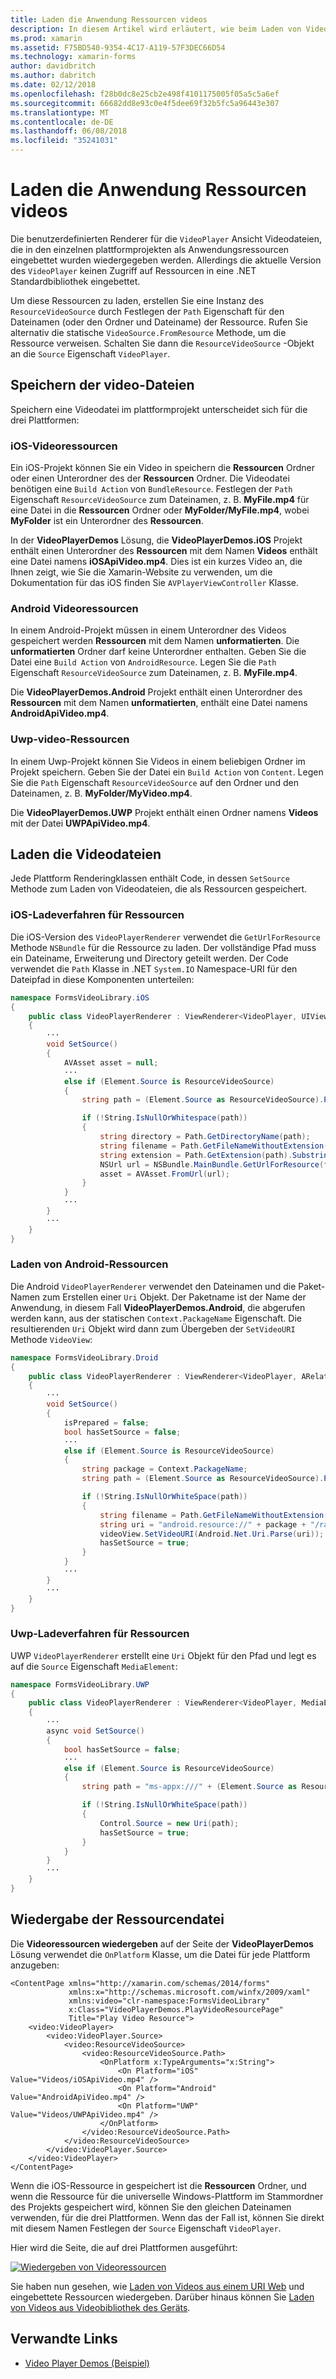 ```yaml
---
title: Laden die Anwendung Ressourcen videos
description: In diesem Artikel wird erläutert, wie beim Laden von Videos, die als Anwendungsressourcen in einer video playeranwendung mithilfe von Xamarin.Forms gespeichert wird.
ms.prod: xamarin
ms.assetid: F75BD540-9354-4C17-A119-57F3DEC66D54
ms.technology: xamarin-forms
author: davidbritch
ms.author: dabritch
ms.date: 02/12/2018
ms.openlocfilehash: f28b0dc8e25cb2e498f4101175005f05a5c5a6ef
ms.sourcegitcommit: 66682dd8e93c0e4f5dee69f32b5fc5a96443e307
ms.translationtype: MT
ms.contentlocale: de-DE
ms.lasthandoff: 06/08/2018
ms.locfileid: "35241031"
---
```

# <a name="loading-application-resource-videos"></a>Laden die Anwendung Ressourcen videos

Die benutzerdefinierten Renderer für die `VideoPlayer` Ansicht Videodateien, die in den einzelnen plattformprojekten als Anwendungsressourcen eingebettet wurden wiedergegeben werden. Allerdings die aktuelle Version des `VideoPlayer` keinen Zugriff auf Ressourcen in eine .NET Standardbibliothek eingebettet.

Um diese Ressourcen zu laden, erstellen Sie eine Instanz des `ResourceVideoSource` durch Festlegen der `Path` Eigenschaft für den Dateinamen (oder den Ordner und Dateiname) der Ressource. Rufen Sie alternativ die statische `VideoSource.FromResource` Methode, um die Ressource verweisen. Schalten Sie dann die `ResourceVideoSource` -Objekt an die `Source` Eigenschaft `VideoPlayer`.

## <a name="storing-the-video-files"></a>Speichern der video-Dateien

Speichern eine Videodatei im plattformprojekt unterscheidet sich für die drei Plattformen:

### <a name="ios-video-resources"></a>iOS-Videoressourcen

Ein iOS-Projekt können Sie ein Video in speichern die **Ressourcen** Ordner oder einen Unterordner des der **Ressourcen** Ordner. Die Videodatei benötigen eine `Build Action` von `BundleResource`. Festlegen der `Path` Eigenschaft `ResourceVideoSource` zum Dateinamen, z. B. **MyFile.mp4** für eine Datei in die **Ressourcen** Ordner oder **MyFolder/MyFile.mp4**, wobei **MyFolder** ist ein Unterordner des **Ressourcen**.

In der **VideoPlayerDemos** Lösung, die **VideoPlayerDemos.iOS** Projekt enthält einen Unterordner des **Ressourcen** mit dem Namen **Videos** enthält eine Datei namens **iOSApiVideo.mp4**. Dies ist ein kurzes Video an, die Ihnen zeigt, wie Sie die Xamarin-Website zu verwenden, um die Dokumentation für das iOS finden Sie `AVPlayerViewController` Klasse.

### <a name="android-video-resources"></a>Android Videoressourcen

In einem Android-Projekt müssen in einem Unterordner des Videos gespeichert werden **Ressourcen** mit dem Namen **unformatierten**. Die **unformatierten** Ordner darf keine Unterordner enthalten. Geben Sie die Datei eine `Build Action` von `AndroidResource`. Legen Sie die `Path` Eigenschaft `ResourceVideoSource` zum Dateinamen, z. B. **MyFile.mp4**.

Die **VideoPlayerDemos.Android** Projekt enthält einen Unterordner des **Ressourcen** mit dem Namen **unformatierten**, enthält eine Datei namens **AndroidApiVideo.mp4**.

### <a name="uwp-video-resources"></a>Uwp-video-Ressourcen

In einem Uwp-Projekt können Sie Videos in einem beliebigen Ordner im Projekt speichern. Geben Sie der Datei ein `Build Action` von `Content`. Legen Sie die `Path` Eigenschaft `ResourceVideoSource` auf den Ordner und den Dateinamen, z. B. **MyFolder/MyVideo.mp4**.

Die **VideoPlayerDemos.UWP** Projekt enthält einen Ordner namens **Videos** mit der Datei **UWPApiVideo.mp4**.

## <a name="loading-the-video-files"></a>Laden die Videodateien

Jede Plattform Renderingklassen enthält Code, in dessen `SetSource` Methode zum Laden von Videodateien, die als Ressourcen gespeichert.

### <a name="ios-resource-loading"></a>iOS-Ladeverfahren für Ressourcen

Die iOS-Version des `VideoPlayerRenderer` verwendet die `GetUrlForResource` Methode `NSBundle` für die Ressource zu laden. Der vollständige Pfad muss ein Dateiname, Erweiterung und Directory geteilt werden. Der Code verwendet die `Path` Klasse in .NET `System.IO` Namespace-URI für den Dateipfad in diese Komponenten unterteilen:

```csharp
namespace FormsVideoLibrary.iOS
{
    public class VideoPlayerRenderer : ViewRenderer<VideoPlayer, UIView>
    {
        ···
        void SetSource()
        {
            AVAsset asset = null;
            ···
            else if (Element.Source is ResourceVideoSource)
            {
                string path = (Element.Source as ResourceVideoSource).Path;

                if (!String.IsNullOrWhitespace(path))
                {
                    string directory = Path.GetDirectoryName(path);
                    string filename = Path.GetFileNameWithoutExtension(path);
                    string extension = Path.GetExtension(path).Substring(1);
                    NSUrl url = NSBundle.MainBundle.GetUrlForResource(filename, extension, directory);
                    asset = AVAsset.FromUrl(url);
                }
            }
            ···
        }
        ···
    }
}
```

### <a name="android-resource-loading"></a>Laden von Android-Ressourcen

Die Android `VideoPlayerRenderer` verwendet den Dateinamen und die Paket-Namen zum Erstellen einer `Uri` Objekt. Der Paketname ist der Name der Anwendung, in diesem Fall **VideoPlayerDemos.Android**, die abgerufen werden kann, aus der statischen `Context.PackageName` Eigenschaft. Die resultierenden `Uri` Objekt wird dann zum Übergeben der `SetVideoURI` Methode `VideoView`:

```csharp
namespace FormsVideoLibrary.Droid
{
    public class VideoPlayerRenderer : ViewRenderer<VideoPlayer, ARelativeLayout>
    {
        ···    
        void SetSource()
        {
            isPrepared = false;
            bool hasSetSource = false;
            ···
            else if (Element.Source is ResourceVideoSource)
            {
                string package = Context.PackageName;
                string path = (Element.Source as ResourceVideoSource).Path;

                if (!String.IsNullOrWhiteSpace(path))
                {
                    string filename = Path.GetFileNameWithoutExtension(path).ToLowerInvariant();
                    string uri = "android.resource://" + package + "/raw/" + filename;
                    videoView.SetVideoURI(Android.Net.Uri.Parse(uri));
                    hasSetSource = true;
                }
            }
            ···
        }
        ···
    }
}
```

### <a name="uwp-resource-loading"></a>Uwp-Ladeverfahren für Ressourcen

UWP `VideoPlayerRenderer` erstellt eine `Uri` Objekt für den Pfad und legt es auf die `Source` Eigenschaft `MediaElement`:

```csharp
namespace FormsVideoLibrary.UWP
{
    public class VideoPlayerRenderer : ViewRenderer<VideoPlayer, MediaElement>
    {
        ···
        async void SetSource()
        {
            bool hasSetSource = false;
            ···
            else if (Element.Source is ResourceVideoSource)
            {
                string path = "ms-appx:///" + (Element.Source as ResourceVideoSource).Path;

                if (!String.IsNullOrWhiteSpace(path))
                {
                    Control.Source = new Uri(path);
                    hasSetSource = true;
                }
            }
        }
        ···
    }
}
```

## <a name="playing-the-resource-file"></a>Wiedergabe der Ressourcendatei

Die **Videoressourcen wiedergeben** auf der Seite der **VideoPlayerDemos** Lösung verwendet die `OnPlatform` Klasse, um die Datei für jede Plattform anzugeben:

```xaml
<ContentPage xmlns="http://xamarin.com/schemas/2014/forms"
             xmlns:x="http://schemas.microsoft.com/winfx/2009/xaml"
             xmlns:video="clr-namespace:FormsVideoLibrary"
             x:Class="VideoPlayerDemos.PlayVideoResourcePage"
             Title="Play Video Resource">
    <video:VideoPlayer>
        <video:VideoPlayer.Source>
            <video:ResourceVideoSource>
                <video:ResourceVideoSource.Path>
                    <OnPlatform x:TypeArguments="x:String">
                        <On Platform="iOS" Value="Videos/iOSApiVideo.mp4" />
                        <On Platform="Android" Value="AndroidApiVideo.mp4" />
                        <On Platform="UWP" Value="Videos/UWPApiVideo.mp4" />
                    </OnPlatform>
                </video:ResourceVideoSource.Path>
            </video:ResourceVideoSource>
        </video:VideoPlayer.Source>
    </video:VideoPlayer>
</ContentPage>
```

Wenn die iOS-Ressource in gespeichert ist die **Ressourcen** Ordner, und wenn die Ressource für die universelle Windows-Plattform im Stammordner des Projekts gespeichert wird, können Sie den gleichen Dateinamen verwenden, für die drei Plattformen. Wenn das der Fall ist, können Sie direkt mit diesem Namen Festlegen der `Source` Eigenschaft `VideoPlayer`.

Hier wird die Seite, die auf drei Plattformen ausgeführt:

[![Wiedergeben von Videoressourcen](loading-resources-images/playvideoresource-small.png "Videoressourcen wiedergeben")](loading-resources-images/playvideoresource-large.png#lightbox "Videoressourcen wiedergeben")

Sie haben nun gesehen, wie [Laden von Videos aus einem URI Web](web-videos.md) und eingebettete Ressourcen wiedergeben. Darüber hinaus können Sie [Laden von Videos aus Videobibliothek des Geräts](accessing-library.md).


## <a name="related-links"></a>Verwandte Links

- [Video Player Demos (Beispiel)](https://developer.xamarin.com/samples/xamarin-forms/customrenderers/VideoPlayerDemos/)
